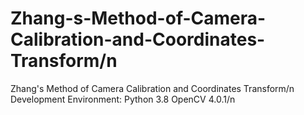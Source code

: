 # Zhang-s-Method-of-Camera-Calibration-and-Coordinates-Transform/n
Zhang's Method of Camera Calibration and Coordinates Transform/n
Development Environment: Python 3.8 OpenCV 4.0.1/n
